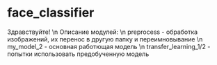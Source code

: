 # face_classifier

Здравствуйте! \n
Описание модулей: \n
preprocess - обработка изображений, их перенос в другую папку и переимновывание \n
my_model_2 - основная работющая модель \n
transfer_learning_1/2 - попытки использовать предобученную модель
